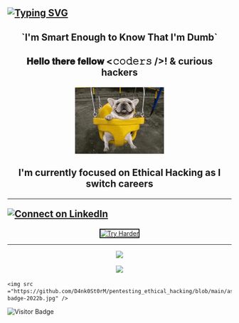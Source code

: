 <!-- SVG Typing Animation  -->

[![Typing SVG](https://readme-typing-svg.herokuapp.com?font=Press+Start+2P&color=%231023EE&size=30&duration=3000&center=true&vCenter=true&multiline=true&width=1200&height=150&lines=D4nk0St0rM;SpReAd+L0vE;ShArE+Kn0wLeDgE)](https://git.io/typing-svg)
---


<h2><p align="center">
    `I'm Smart Enough to Know That I'm Dumb`
    </p></h2>

<h2> <p align="center">
    𝐇𝐞𝐥𝐥𝐨 𝐭𝐡𝐞𝐫𝐞 𝐟𝐞𝐥𝐥𝐨𝐰 <𝚌𝚘𝚍𝚎𝚛𝚜 />! & curious hackers 
    </p></h2>

<p align="center">
<img align="center" src='images/OUBghqZ.gif' width='200"'>
</p>

<h2><p align="center">
I'm currently focused on Ethical Hacking as I switch careers
    
---

    
[![Connect on LinkedIn](https://img.shields.io/badge/--linkedin?label=LinkedIn&logo=LinkedIn&style=social)](https://www.linkedin.com/in/mjmchale)

</p></h2>

<p align="center">
<a href="http://www.youtube.com/watch?feature=player_embedded&v=t-bgRQfeW64
" target="_blank"><img src="http://img.youtube.com/vi/t-bgRQfeW64/0.jpg" 
alt="Try Harder" width="350" height="180" border="2" /></a>
</p>



---



</details>



<p align="center">

<img src="https://github-readme-stats.vercel.app/api/top-langs/?username=D4nk0St0rM&layout=compact&count_private=true&theme=gruvbox" />

</p>

<p align="center">
    <img src ="https://github.com/D4nk0St0rM/pentesting_ethical_hacking/blob/main/assets/2021-member-badge.png" />
    
    <img src ="https://github.com/D4nk0St0rM/pentesting_ethical_hacking/blob/main/assets/member-badge-2022b.jpg" />


![Visitor Badge](https://visitor-badge.laobi.icu/badge?page_id=D4nk0St0rM.D4nk0St0rM)
</p>



<!--
**D4nk0St0rM/D4nk0St0rM** is a ✨ _special_ ✨ repository because its `README.md` (this file) appears on your GitHub profile.

Here are some ideas to get you started:

- 🔭 I’m currently working on ...
- 🌱 I’m currently learning ...
- 👯 I’m looking to collaborate on ...
- 🤔 I’m looking for help with ...
- 💬 Ask me about ...
- 📫 How to reach me: ...
- 😄 Pronouns: ...
- ⚡ Fun fact: ...

<a href="https://github.com/d4nk0st0rm/">
  <img align="left" src="https://github-readme-stats.vercel.app/api/pin/?username=d4nk0st0rm&repo=pentesting_ethical_hacking" />
</a>
-->


